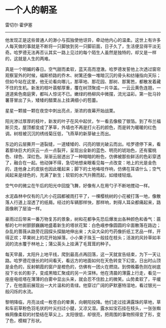 
# 一个人的朝圣

雷切尔·霍伊塞

---

他发现正是这些普通人的渺小与孤独使他讶异，牵动他内心的温柔。这世上有许多人每天做的事就是不断将一只脚放到另一只脚前面，日子久了，生活便显得平淡无奇。哈罗德无法再否认其实一路上见过的每个陌生人虽然是独特的，却又是一样的，这就是人生的两难。

真是一个明媚的春日。空气甜而柔软，蓝天高而澄澈。哈罗德发誓他上次透过窗帘观察室外的时候，福斯桥路的乔木、树篱还像一堆暗沉沉的骨头和纺锤指向天际；但如今站在这里，他无论看向哪儿，那草地、那花园、那树、那篱笆，都散发着藏不住的生机。新发的枝叶蓊郁厚重，覆在树顶聚成一片华盖。一云云黄色连翘，一道道紫色南庭霁，都叫人惊诧不已。嫩绿的杨柳风中微摆，流光溢彩。第一批马铃薯芽冒出了头，矮矮的醋栗丛上挂满细小的苞蕾。

星星一颗接一颗在夜空中刺出亮点，渐浓的夜幕开始战栗。

阳光渗过厚厚的枝叶，新发的叶子在风中起伏，乍一看去像极了银箔。到了布兰福斯贝克，屋顶都变成了茅草，外墙也不再是打火石的颜色，而是转为暖暖的红色调。树枝被沉沉的绣线菊压低，飞燕草的新芽破土而出。

东边的云层撕开一道裂缝，一道矮矮的、闪亮的银光破云而出。哈罗德停下来，看着那块巨大的灰云一点一点裂开，呈现出全新的蓝色、明亮的琥珀色，还有蜜桃色、绿色、深红色。渐渐云层透出了一种暗暗的粉色，仿佛被那些鲜活的色彩穿透了，融合在一起。他动弹不得，急切地想亲眼看见每一点改变：地上的光是金色的，连他身上的皮肤也因此暖起来；脚下的土地咯吱作响，仿佛在耳语什么；空气闻起来是绿色的，充满了新生；软软的水汽升腾而起，如缕缕轻烟。

空气中的微尘在午后的阳光中回旋飞舞，好像有人在用勺子不断地搅动一样。

水泥森林中仅有的几片小花园都被雨打平了，一棵樱桃树的小花被打落一地，像散落人行道上湿透了的纸屑。经过的车辆那样快，那样响，刺得人耳朵都痛起来，路面像刷了层油一样。

豪雨过后带来一番万物复苏的景象，树和花都争先恐后爆发出各种颜色和香气：蓊郁的七叶树颤颤巍巍地盛着新生的塔状花絮：白色峨参像圆圆的伞面散落在路边；杂乱的蔷薇从路旁花园探头探脑地伸出来；大朵大朵的芍药像折纸工艺品一样，开得正欢；苹果树上的花开始掉落，小小果子珠玉一般挂在枝头；活泼的风铃草如丰润的流水覆于林地上；蒲公英头上挂满了毛茸茸的种子。

每天早晨，太阳升上地平线，爬到最高点再回落，这一天就宣告结束，为下一天让路。哈罗德花很长的时间看天，看远方的地面如何在天色转变下幻变。日出时山顶是金色的，反射朝霞的窗户是橙色的，仿佛有一团火在燃烧。到傍晚暮色则在树底投下长长的影子，变成黑暗汇聚成的另一片深林。他在清晨的薄露上行走，看见一座座电缆塔在薄薄的白雾中显出头来，就会忍不住脸上的微笑。山势柔软了，平缓了，在他面前展现出一大片温和的青绿。他穿过广阔的萨默塞特湿地，看过银光一般闪烁的水流。

黎明降临，月亮淡成一枚苍白的晕黄，向朝阳投降。他们走过挂满露珠的草地，草和车前草粉色羽毛状的叶尖扫过小腿，又凉又湿。露水如宝石挂在枝头，一张张蜘蛛网像柔软的衬垫结在草尖上。太阳很低，却很亮，把周围的事物照得变了形，变了色，模糊了形状。

